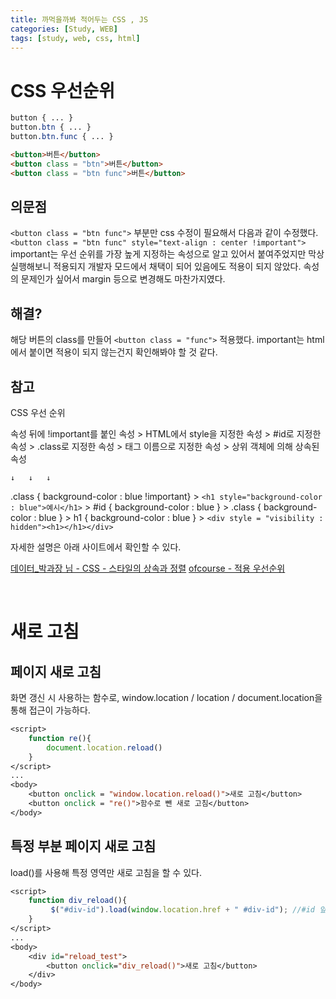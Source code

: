 ```yaml
---
title: 까먹을까봐 적어두는 CSS , JS
categories: [Study, WEB]
tags: [study, web, css, html]
---
```


# CSS 우선순위

```css
button { ... }
button.btn { ... }
button.btn.func { ... }
```

```html
<button>버튼</button>
<button class = "btn">버튼</button>
<button class = "btn func">버튼</button>
```
## 의문점
`<button class = "btn func">` 부분만 css 수정이 필요해서 다음과 같이 수정했다.
`<button class = "btn func" style="text-align : center !important">`
important는 우선 순위를 가장 높게 지정하는 속성으로 알고 있어서 붙여주었지만 막상 실행해보니 적용되지 개발자 모드에서 채택이 되어 있음에도 적용이 되지 않았다. 속성의 문제인가 싶어서 margin 등으로 변경해도 마찬가지였다.

## 해결?
해당 버튼의 class를 만들어 `<button class = "func">` 적용했다. important는 html에서 붙이면 적용이 되지 않는건지 확인해봐야 할 것 같다.

## 참고

CSS 우선 순위

속성 뒤에 !important를 붙인 속성 > HTML에서 style을 지정한 속성 > #id로 지정한 속성 > .class로 지정한 속성 > 태그 이름으로 지정한 속성 > 상위 객체에 의해 상속된 속성

    ↓	↓	↓

.class { background-color : blue !important} > `<h1 style="background-color : blue">예시</h1>` > #id { background-color : blue } > .class { background-color : blue } > h1 { background-color : blue } > `<div style = "visibility : hidden"><h1></h1></div>`


자세한 설명은 아래 사이트에서 확인할 수 있다.

[데이터_박과장 님 - CSS - 스타일의 상속과 정렬](https://d-craftshop.tistory.com/98)
[ofcourse - 적용 우선순위](https://ofcourse.kr/css-course/%EC%A0%81%EC%9A%A9-%EC%9A%B0%EC%84%A0%EC%88%9C%EC%9C%84)


<br/>

# 새로 고침

## 페이지 새로 고침

화면 갱신 시 사용하는 함수로, window.location / location / document.location을 통해 접근이 가능하다.

```jsp
<script>
    function re(){
        document.location.reload()
    }
</script>
...
<body>
    <button onclick = "window.location.reload()">새로 고침</button>
    <button onclick = "re()">함수로 뺀 새로 고침</button>
</body>

```

## 특정 부분 페이지 새로 고침

load()를 사용해 특정 영역만 새로 고침을 할 수 있다.

```jsp
<script>
    function div_reload(){
         $("#div-id").load(window.location.href + " #div-id"); //#id 앞에 띄어쓰기 필수
    }
</script>
...
<body>
    <div id="reload_test">
        <button onclick="div_reload()">새로 고침</button>
    </div>
</body>
```
